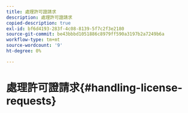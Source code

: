 ```yaml
---
title: 處理許可證請求
description: 處理許可證請求
copied-description: true
exl-id: bf6d4193-283f-4c08-8139-5f7c2f3e2180
source-git-commit: be43bbbd1051886c8979ff590a3197b2a7249b6a
workflow-type: tm+mt
source-wordcount: '9'
ht-degree: 0%

---
```


# 處理許可證請求{#handling-license-requests}
